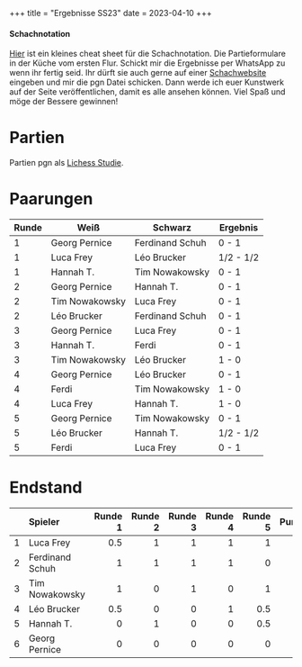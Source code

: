 +++
title = "Ergebnisse SS23"
date = 2023-04-10
+++
#### Schachnotation

[Hier](/chess_notation.pdf) ist ein kleines cheat sheet für die Schachnotation. Die Partieformulare in der Küche vom ersten Flur. Schickt mir die Ergebnisse per WhatsApp zu wenn ihr fertig seid. Ihr dürft sie auch gerne auf einer [Schachwebsite](https://lichess.org/analysis) eingeben und mir die pgn Datei schicken. Dann werde ich euer Kunstwerk auf der Seite veröffentlichen, damit es alle ansehen können. Viel Spaß und möge der Bessere gewinnen!


# Partien

Partien pgn als [Lichess Studie](https://lichess.org/study/ooXvxmk4).

# Paarungen
| Runde | Weiß           | Schwarz         | Ergebnis  |
|-------|----------------|-----------------|-----------|
| 1     | Georg Pernice  | Ferdinand Schuh | 0 - 1     |
| 1     | Luca Frey      | Léo Brucker     | 1/2 - 1/2 |
| 1     | Hannah T.      | Tim Nowakowsky  | 0 - 1     |
| 2     | Georg Pernice  | Hannah T.       | 0 - 1     |
| 2     | Tim Nowakowsky | Luca Frey       | 0 - 1     |
| 2     | Léo Brucker    | Ferdinand Schuh | 0 - 1     |
| 3     | Georg Pernice  | Luca Frey       | 0 - 1     |
| 3     | Hannah T.      | Ferdi           | 0 - 1     |
| 3     | Tim Nowakowsky | Léo Brucker     | 1 - 0     |
| 4     | Georg Pernice  | Léo Brucker     | 0 - 1     |
| 4     | Ferdi          | Tim Nowakowsky  | 1 - 0     |
| 4     | Luca Frey      | Hannah T.       | 1 - 0     |
| 5     | Georg Pernice  | Tim Nowakowsky  | 0 - 1     |
| 5     | Léo Brucker    | Hannah T.       | 1/2 - 1/2 |
| 5     | Ferdi          | Luca Frey       | 0 - 1     |


# Endstand

|    | Spieler         |   Runde 1 |   Runde 2 |   Runde 3 |   Runde 4 |   Runde 5 |   Punkte |
|---:|:----------------|----------:|----------:|----------:|----------:|----------:|---------:|
|  1 | Luca Frey       |       0.5 |         1 |         1 |         1 |       1   |      4.5 |
|  2 | Ferdinand Schuh |       1   |         1 |         1 |         1 |       0   |      4   |
|  3 | Tim Nowakowsky  |       1   |         0 |         1 |         0 |       1   |      3   |
|  4 | Léo Brucker     |       0.5 |         0 |         0 |         1 |       0.5 |      2   |
|  5 | Hannah T.       |       0   |         1 |         0 |         0 |       0.5 |      1.5 |
|  6 | Georg Pernice   |       0   |         0 |         0 |         0 |       0   |      0   |

